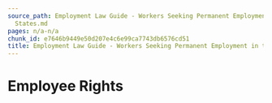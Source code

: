 ```yaml
---
source_path: Employment Law Guide - Workers Seeking Permanent Employment in the United
  States.md
pages: n/a-n/a
chunk_id: e7646b9449e50d207e4c6e99ca7743db6576cd51
title: Employment Law Guide - Workers Seeking Permanent Employment in the United States
---
```

# Employee Rights

